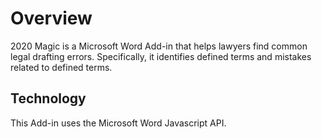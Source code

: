 # Overview

2020 Magic is a Microsoft Word Add-in that helps lawyers find common legal drafting errors.  Specifically, it identifies defined terms and mistakes related to defined terms.

## Technology

This Add-in uses the Microsoft Word Javascript API.
